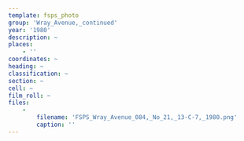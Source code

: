 ```yaml
---
template: fsps_photo
group: 'Wray_Avenue,_continued'
year: '1980'
description: ~
places:
    - ''
coordinates: ~
heading: ~
classification: ~
section: ~
cell: ~
film_roll: ~
files:
    -
        filename: 'FSPS_Wray_Avenue_084,_No_21,_13-C-7,_1980.png'
        caption: ''
---
```

